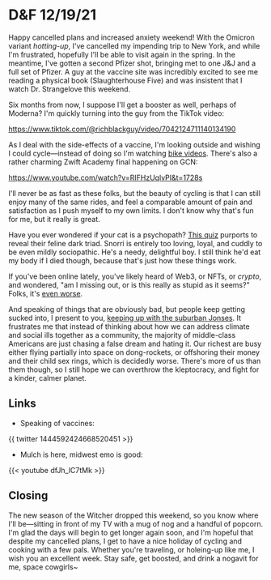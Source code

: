 # D&F 12/19/21

Happy cancelled plans and increased anxiety weekend! With the Omicron variant _hotting-up_, I've cancelled my impending trip to New York, and while I'm frustrated, hopefully I'll be able to visit again in the spring. In the meantime, I've gotten a second Pfizer shot, bringing met to one J&J and a full set of Pfizer. A guy at the vaccine site was incredibly excited to see me reading a physical book (Slaughterhouse Five) and was insistent that I watch Dr. Strangelove this weekend.

Six months from now, I suppose I'll get a booster as well, perhaps of Moderna? I'm quickly turning into the guy from the TikTok video:

https://www.tiktok.com/@richblackguy/video/7042124711140134190

As I deal with the side-effects of a vaccine, I'm looking outside and wishing I could cycle—instead of doing so I'm watching [bike videos](https://www.albioncycling.com/2021/12/pan-celtic-race-2021-the-film/). There's also a rather charming Zwift Academy final happening on GCN:

https://www.youtube.com/watch?v=RIFHzUqlvPI&t=1728s

I'll never be as fast as these folks, but the beauty of cycling is that I can still enjoy many of the same rides, and feel a comparable amount of pain and satisfaction as I push myself to my own limits. I don't know why that's fun for me, but it really is great.

Have you ever wondered if your cat is a psychopath? [This quiz](https://www.sciencealert.com/scientists-develop-a-questionnaire-to-identify-whether-your-cat-is-a-psychopath) purports to reveal their feline dark triad. Snorri is entirely too loving, loyal, and cuddly to be even mildly sociopathic. He's a needy, delightful boy. I still think he'd eat my body if I died though, because that's just how these things work.

If you've been online lately, you've likely heard of Web3, or NFTs, or _crypto_, and wondered, "am I missing out, or is this really as stupid as it seems?" Folks, it's [even worse](https://www.usenix.org/publications/loginonline/web3-fraud).

And speaking of things that are obviously bad, but people keep getting sucked into, I present to you, [keeping up with the suburban Jonses](https://www.vox.com/the-goods/22673605/upper-middle-class-meritocracy-matthew-stewart). It frustrates me that instead of thinking about how we can address climate and social ills together as a community, the majority of middle-class Americans are just chasing a false dream and hating it. Our richest are busy either flying partially into space on dong-rockets, or offshoring their money and their child sex rings, which is decidedly worse. There's more of us than them though, so I still hope we can overthrow the kleptocracy, and fight for a kinder, calmer planet.

## Links

- Speaking of vaccines:

{{ twitter 1444592424668520451 >}}

- Mulch is here, midwest emo is good:

{{< youtube dfJh_lC7tMk >}}

## Closing

The new season of the Witcher dropped this weekend, so you know where I'll be—sitting in front of my TV with a mug of nog and a handful of popcorn. I'm glad the days will begin to get longer again soon, and I'm hopeful that despite my cancelled plans, I get to have a nice holiday of cycling and cooking with a few pals. Whether you're traveling, or holeing-up like me, I wish you an excellent week. Stay safe, get boosted, and drink a nogavit for me, space cowgirls~